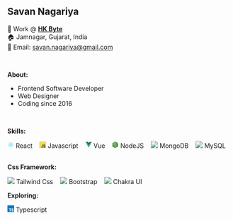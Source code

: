 ## **Savan Nagariya**

💼 Work @ [**HK Byte**](https://hkbyte.com/)<br>
🏠 Jamnagar, Gujarat, India<br>
📧 Email: [savan.nagariya@gmail.com](mailto:savan.nagariya@gmail.com)<br>
<!-- 🌐 Website: [savannagariya.com](https://savannagariya.com)<br> -->

<br>

**About:**

- Frontend Software Developer
- Web Designer
- Coding since 2016

<br>

**Skills:**<br>

<img height="15" src="https://raw.githubusercontent.com/github/explore/80688e429a7d4ef2fca1e82350fe8e3517d3494d/topics/react/react.png"> React &nbsp;&nbsp;
<img height="15" src="https://raw.githubusercontent.com/github/explore/80688e429a7d4ef2fca1e82350fe8e3517d3494d/topics/javascript/javascript.png"> Javascript &nbsp;&nbsp;
<img height="15" src="https://raw.githubusercontent.com/github/explore/80688e429a7d4ef2fca1e82350fe8e3517d3494d/topics/vue/vue.png"> Vue &nbsp;&nbsp;
<img height="15" src="https://raw.githubusercontent.com/github/explore/80688e429a7d4ef2fca1e82350fe8e3517d3494d/topics/nodejs/nodejs.png"> NodeJS &nbsp;&nbsp;
<img height="15" src="https://www.vectorlogo.zone/logos/mongodb/mongodb-icon.svg"> MongoDB &nbsp;&nbsp;
<img height="15" src="https://www.vectorlogo.zone/logos/mysql/mysql-icon.svg"> MySQL &nbsp;&nbsp;

**Css Framework:**<br>

<img height="15" src="https://www.vectorlogo.zone/logos/tailwindcss/tailwindcss-icon.svg"> Tailwind Css &nbsp;&nbsp;
<img height="15" src="https://upload.wikimedia.org/wikipedia/commons/thumb/b/b2/Bootstrap_logo.svg/1280px-Bootstrap_logo.svg.png"> Bootstrap &nbsp;&nbsp;
<img height="15" src="https://itelofilho.gallerycdn.vsassets.io/extensions/itelofilho/chakra-ui-cheatsheet/0.1.2/1602346378840/Microsoft.VisualStudio.Services.Icons.Default"> Chakra UI &nbsp;&nbsp;

**Exploring:**<br>

<img height="15" src="https://raw.githubusercontent.com/github/explore/80688e429a7d4ef2fca1e82350fe8e3517d3494d/topics/typescript/typescript.png"> Typescript &nbsp;&nbsp;

<!-- <img height="15" src="https://raw.githubusercontent.com/github/explore/80688e429a7d4ef2fca1e82350fe8e3517d3494d/topics/postgresql/postgresql.png"> PostgreSQL &nbsp;&nbsp; -->
